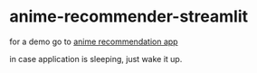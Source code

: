 # anime-recommender-streamlit

for a demo go to <a href=https://anime-recommender-app-3dnid5drmone3rv6x6zanl.streamlit.app/ > anime recommendation app</a>
<p>in case application is sleeping, just wake it up. </p>
